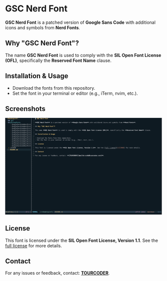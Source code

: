 # GSC Nerd Font

**GSC Nerd Font** is a patched version of **Google Sans Code** with additional icons and symbols from **Nerd Fonts**.

## Why "GSC Nerd Font"?

The name **GSC Nerd Font** is used to comply with the **SIL Open Font License (OFL)**, specifically the **Reserved Font Name** clause.

## Installation & Usage

- Download the fonts from this repository.
- Set the font in your terminal or editor (e.g., iTerm, nvim, etc.).

## Screenshots

![](/ss.png)

## License

This font is licensed under the **SIL Open Font License, Version 1.1**. See the [full license](/LICENSE) for more details.

## Contact

For any issues or feedback, contact: **[TOURCODER](mailto:code@tourcoder.com)**.
